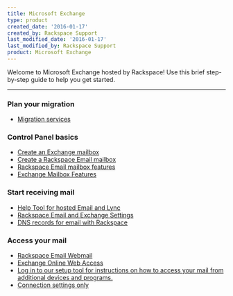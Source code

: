 ```yaml
---
title: Microsoft Exchange
type: product
created_date: '2016-01-17'
created_by: Rackspace Support
last_modified_date: '2016-01-17'
last_modified_by: Rackspace Support
product: Microsoft Exchange
---
```


<p class="lead" markdown="1">Welcome to Microsoft Exchange hosted by Rackspace! Use this brief step-by-step guide to help you get started.</p>

<hr />

###  Plan your migration

- [Migration services](/how-to/email-migration-services)

###  Control Panel basics

- [Create an Exchange mailbox](https://cp.rackspace.com/Exchange/Mail/Mailboxes/List.aspx)
- [Create a Rackspace Email mailbox](https://cp.rackspace.com/EmailHosting/Mail/Mailboxes/List.aspx)
- [Rackspace Email mailbox features](/how-to/exchange-email-mailbox-features)
- [Exchange Mailbox Features](/how-to/exchange-email-mailbox-features)
  
###  Start receiving mail

- [Help Tool for hosted Email and Lync](/how-to/help-tool-for-hosted-email-and-skype-for-business)
- [Rackspace Email and Exchange Settings](/how-to/rackspace-email-and-hosted-exchange-settings)
- [DNS records for email with Rackspace](/how-to/set-up-dns-records-for-cloud-office-email-and-skype-for-business)

###  Access your mail

- [Rackspace Email Webmail](https://apps.rackspace.com/index.php)
- [Exchange Online Web Access](https://apps.rackspace.com/index.php)
- [Log in to our setup tool for instructions on how to access your mail from additional devices and programs.](https://emailhelp.rackspace.com/)
- [Connection settings only](/how-to/rackspace-email-and-hosted-exchange-settings)
